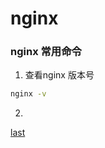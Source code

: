 # nginx 

### nginx 常用命令
1. 查看nginx 版本号

```bash
nginx -v 
```
2. 
[last](https://www.bilibili.com/video/BV1zJ411w7SV/?spm_id_from=333.337.search-card.all.click&vd_source=e38cd951f2ee7bda48ec574f4e9ba363)

